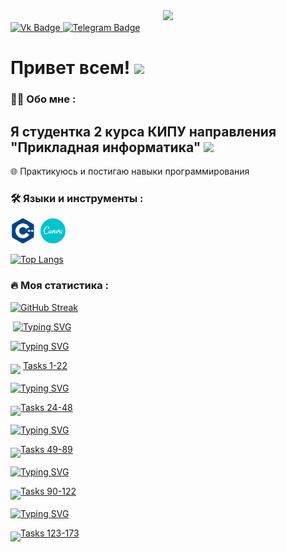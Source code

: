 <div id="header" align="center">
  <img src="https://i.giphy.com/media/v1.Y2lkPTc5MGI3NjExNDE4eTk1dmMxMzV3eXUxYTlqdGR1YWphcHNoaDdoMW14em95MnZraCZlcD12MV9pbnRlcm5hbF9naWZfYnlfaWQmY3Q9Zw/9VYjDMWwMqTrsyiMnW/giphy.gif" width="300"/>
</div>
<div id="badges">
  <a href="https://vk.com/lutsyuk12">
    <img src="https://img.shields.io/badge/Vk-pink?style=for-the-badge&logo=vk&logoColor=blue" alt="Vk Badge"/>
  </a>
  <a href="https://t.me/vladlena_ll">
    <img src="https://img.shields.io/badge/Telegram-black?style=for-the-badge&logo=telegram&logoColor=pink" alt="Telegram Badge"/>
  </a>
</div>
<h1>
  Привет всем! 
  <img src="https://media.giphy.com/media/hvRJCLFzcasrR4ia7z/giphy.gif" width="30px"/>
</h1>

### :woman_technologist: Обо мне :

Я студентка 2 курса КИПУ направления "Прикладная информатика" <img src="https://media.giphy.com/media/WUlplcMpOCEmTGBtBW/giphy.gif" width="30"> 
--- 
:globe_with_meridians:  Практикуюсь и постигаю навыки программирования
### :hammer_and_wrench: Языки и инструменты :
<div>
  <img src="https://github.com/devicons/devicon/blob/master/icons/cplusplus/cplusplus-plain.svg" title="C++" alt="C++" width="40" height="40"/>&nbsp;
  <img src="https://github.com/devicons/devicon/blob/master/icons/canva/canva-original.svg" title="Canva" alt="Canva" width="40" height="40"/>&nbsp;
  </div>
  
[![Top Langs](https://github-readme-stats.vercel.app/api/top-langs/?username=Vladlenalutsyuk)](https://github.com/anuraghazra/github-readme-stats)
### :fire: Моя статистика :
<a href="https://git.io/streak-stats"><img src="https://streak-stats.demolab.com?user=Vladlenalutsyuk&theme=transparent" alt="GitHub Streak" /></a>

﻿
<a href="https://git.io/typing-svg"><img src="https://readme-typing-svg.demolab.com?font=Nerko+One&size=50&pause=1000&color=F766BF&width=500&height=70&repeat=false&lines=CSS_HTML_TASKS" alt="Typing SVG" /></a>


<a href="https://git.io/typing-svg"><img src="https://readme-typing-svg.demolab.com?font=Nerko+One&size=30&pause=1000&color=3783F7FF&width=435&repeat=false&lines=HTML+BASIC" alt="Typing SVG" /></a>
<p>
<img src="https://i.giphy.com/media/v1.Y2lkPTc5MGI3NjExcWV5azNpNG0zeGNmam1yd3ZtbXZ3dHEwanZ0bGN4djV2cmhldjZoZCZlcD12MV9pbnRlcm5hbF9naWZfYnlfaWQmY3Q9Zw/ptqAPgghLtHOa0SLJS/giphy.gif" width="60px" align="middle" /> <a href="https://github.com/Vladlenalutsyuk/css_html_tasks/tree/main/vladlena_1(tasks_1-22)">Tasks 1-22</a>
</p>

<a href="https://git.io/typing-svg"><img src="https://readme-typing-svg.demolab.com?font=Nerko+One&size=30&pause=1000&color=3783F7FF&width=435&repeat=false&lines=CSS+BASIC" alt="Typing SVG" /></a>
<p>
<img src="https://i.giphy.com/media/v1.Y2lkPTc5MGI3NjExcWV5azNpNG0zeGNmam1yd3ZtbXZ3dHEwanZ0bGN4djV2cmhldjZoZCZlcD12MV9pbnRlcm5hbF9naWZfYnlfaWQmY3Q9Zw/ptqAPgghLtHOa0SLJS/giphy.gif" width="60px" align="middle"/><a href="https://github.com/Vladlenalutsyuk/css_html_tasks/blob/main/vladlena_2(tasks_24-48).html">Tasks 24-48</a> 
</p>


<a href="https://git.io/typing-svg"><img src="https://readme-typing-svg.demolab.com?font=Nerko+One&size=30&pause=1000&color=3783F7FF&width=435&repeat=false&lines=SELECTORS+TASKS" alt="Typing SVG" /></a>

<p>
<img src="https://i.giphy.com/media/v1.Y2lkPTc5MGI3NjExcWV5azNpNG0zeGNmam1yd3ZtbXZ3dHEwanZ0bGN4djV2cmhldjZoZCZlcD12MV9pbnRlcm5hbF9naWZfYnlfaWQmY3Q9Zw/ptqAPgghLtHOa0SLJS/giphy.gif" width="60px" align="middle"/><a href="https://github.com/Vladlenalutsyuk/css_html_tasks/blob/main/vladlena_3(tasks_49-89).html">Tasks 49-89</a>
</p>


<a href="https://git.io/typing-svg"><img src="https://readme-typing-svg.demolab.com?font=Nerko+One&size=30&pause=1000&color=3783F7FF&width=435&repeat=false&lines=DESIGN+TASKS" alt="Typing SVG" /></a>
<p>
<img src="https://i.giphy.com/media/v1.Y2lkPTc5MGI3NjExcWV5azNpNG0zeGNmam1yd3ZtbXZ3dHEwanZ0bGN4djV2cmhldjZoZCZlcD12MV9pbnRlcm5hbF9naWZfYnlfaWQmY3Q9Zw/ptqAPgghLtHOa0SLJS/giphy.gif" width="60px" align="middle"/><a href="https://github.com/Vladlenalutsyuk/css_html_tasks/blob/main/vladlena_4(tasks_90-122).html">Tasks 90-122</a>
</p>


<a href="https://git.io/typing-svg"><img src="https://readme-typing-svg.demolab.com?font=Nerko+One&size=30&pause=1000&color=3783F7FF&width=435&repeat=false&lines=BLOCK+MODEL" alt="Typing SVG" /></a>
<p>
<img src="https://i.giphy.com/media/v1.Y2lkPTc5MGI3NjExcWV5azNpNG0zeGNmam1yd3ZtbXZ3dHEwanZ0bGN4djV2cmhldjZoZCZlcD12MV9pbnRlcm5hbF9naWZfYnlfaWQmY3Q9Zw/ptqAPgghLtHOa0SLJS/giphy.gif" width="60px" align="middle"/><a href="">Tasks 123-173</a>
</p>



